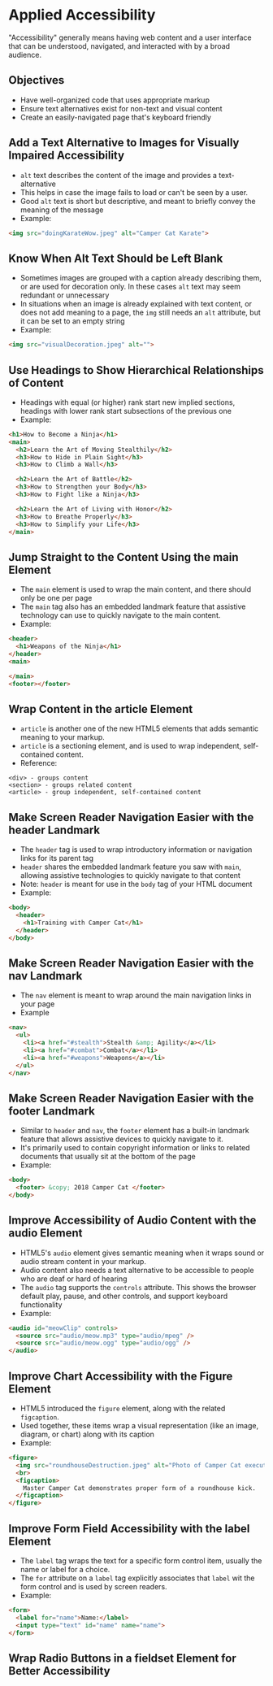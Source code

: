 # Applied Accessibility
"Accessibility" generally means having web content and a user interface that can
be understood, navigated, and interacted with by a broad audience.

## Objectives
* Have well-organized code that uses appropriate markup
* Ensure text alternatives exist for non-text and visual content
* Create an easily-navigated page that's keyboard friendly

## Add a Text Alternative to Images for Visually Impaired Accessibility
* ```alt``` text describes the content of the image and provides a text-alternative
* This helps in case the image fails to load or can't be seen by a user.
* Good ```alt``` text is short but descriptive, and meant to briefly convey the
meaning of the message
* Example:

```html
<img src="doingKarateWow.jpeg" alt="Camper Cat Karate">
```

## Know When Alt Text Should be Left Blank
* Sometimes images are grouped with a caption already describing them, or are
used for decoration only. In these cases ```alt``` text may seem redundant or
unnecessary
* In situations when an image is already explained with text content, or does
not add meaning to a page, the ```img``` still needs an ```alt``` attribute, but
it can be set to an empty string
* Example:

```html
<img src="visualDecoration.jpeg" alt="">
```

## Use Headings to Show Hierarchical Relationships of Content
* Headings with equal (or higher) rank start new implied sections, headings with
lower rank start subsections of the previous one
* Example:

```html
<h1>How to Become a Ninja</h1>
<main>
  <h2>Learn the Art of Moving Stealthily</h2>
  <h3>How to Hide in Plain Sight</h3>
  <h3>How to Climb a Wall</h3>

  <h2>Learn the Art of Battle</h2>
  <h3>How to Strengthen your Body</h3>
  <h3>How to Fight like a Ninja</h3>

  <h2>Learn the Art of Living with Honor</h2>
  <h3>How to Breathe Properly</h3>
  <h3>How to Simplify your Life</h3>
</main>
```

## Jump Straight to the Content Using the main Element
* The ```main``` element is used to wrap the main content, and there should only
be one per page
* The ```main``` tag also has an embedded landmark feature that assistive
technology can use to quickly navigate to the main content.
* Example:

```html
<header>
  <h1>Weapons of the Ninja</h1>
</header>
<main>

</main>
<footer></footer>
```

## Wrap Content in the article Element
* ```article``` is another one of the new HTML5 elements that adds semantic meaning to your markup.
* ```article``` is a sectioning element, and is used to wrap independent, self-contained content.
* Reference:

```
<div> - groups content
<section> - groups related content
<article> - group independent, self-contained content
```

## Make Screen Reader Navigation Easier with the header Landmark
* The ```header``` tag is used to wrap introductory information or navigation links for its parent tag
* ```header``` shares the embedded landmark feature you saw with ```main```, allowing assistive technologies to quickly navigate to that content
* Note: ```header``` is meant for use in the ```body``` tag of your HTML document
* Example:

```html
<body>
  <header>
    <h1>Training with Camper Cat</h1>
  </header>
</body>
```

## Make Screen Reader Navigation Easier with the nav Landmark
* The ```nav``` element is meant to wrap around the main navigation links in
your page
* Example

```html
<nav>
  <ul>
    <li><a href="#stealth">Stealth &amp; Agility</a></li>
    <li><a href="#combat">Combat</a></li>
    <li><a href="#weapons">Weapons</a></li>
  </ul>
</nav>
```

## Make Screen Reader Navigation Easier with the footer Landmark
* Similar to ```header``` and ```nav```, the ```footer``` element has a built-in
landmark feature that allows assistive devices to quickly navigate to it.
* It's primarily used to contain copyright information or links to related
documents that usually sit at the bottom of the page
* Example:

```html
<body>
  <footer> &copy; 2018 Camper Cat </footer>
</body>
```

## Improve Accessibility of Audio Content with the audio Element
* HTML5's ```audio``` element gives semantic meaning when it wraps sound or
audio stream content in your markup.
* Audio content also needs a text alternative to be accessible to people who are
deaf or hard of hearing
* The ```audio``` tag supports the ```controls``` attribute. This shows the
browser default play, pause, and other controls, and support keyboard
functionality
* Example:

```html
<audio id="meowClip" controls>
  <source src="audio/meow.mp3" type="audio/mpeg" />
  <source src="audio/meow.ogg" type="audio/ogg" />
</audio>
```

## Improve Chart Accessibility with the Figure Element
* HTML5 introduced the ```figure``` element, along with the related ```figcaption```.
* Used together, these items wrap a visual representation (like an image,
diagram, or chart) along with its caption
* Example:

```html
<figure>
  <img src="roundhouseDestruction.jpeg" alt="Photo of Camper Cat executing a roundhouse kick">
  <br>
  <figcaption>
    Master Camper Cat demonstrates proper form of a roundhouse kick.
  </figcaption>
</figure>
```

## Improve Form Field Accessibility with the label Element
* The ```label``` tag wraps the text for a specific form control item, usually
the name or label for a choice.
* The ```for``` attribute on a ```label``` tag explicitly associates that ```label```
wit the form control and is used by screen readers.
* Example:

```html
<form>
  <label for="name">Name:</label>
  <input type="text" id="name" name="name">
</form>
```

## Wrap Radio Buttons in a fieldset Element for Better Accessibility
